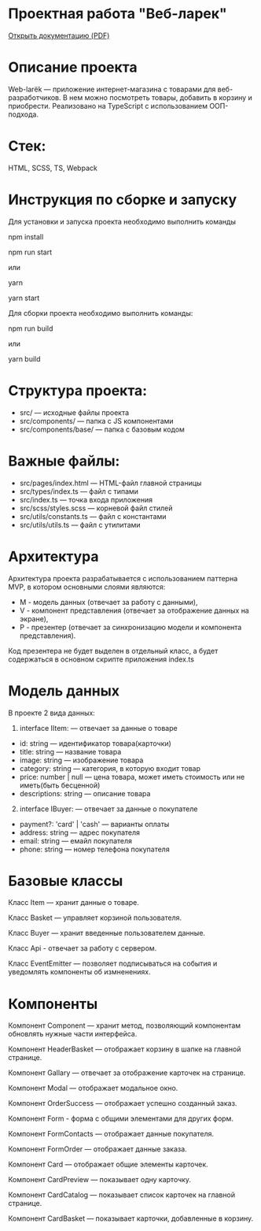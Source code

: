 # Проектная работа "Веб-ларек"

[Открыть документацию (PDF)](docs/UML-scheme.pdf)

#
# Описание проекта

Web-larёk — приложение интернет-магазина с товарами для веб-разработчиков.
В нем можно посмотреть товары, добавить в корзину и приобрести. Реализовано на TypeScript с использованием ООП-подхода.

#
# Стек: 
HTML, SCSS, TS, Webpack

#
# Инструкция по сборке и запуску


Для установки и запуска проекта необходимо выполнить команды

npm install

npm run start

или

yarn

yarn start

Для сборки проекта необходимо выполнить команды:

npm run build

или

yarn build

#
# Структура проекта:
- src/ — исходные файлы проекта
- src/components/ — папка с JS компонентами
- src/components/base/ — папка с базовым кодом

#
# Важные файлы:
- src/pages/index.html — HTML-файл главной страницы
- src/types/index.ts — файл с типами
- src/index.ts — точка входа приложения
- src/scss/styles.scss — корневой файл стилей
- src/utils/constants.ts — файл с константами
- src/utils/utils.ts — файл с утилитами

#
# Архитектура
Архитектура проекта разрабатывается с использованием паттерна MVP, в котором основными слоями являются:
- M - модель данных (отвечает за работу с данными), 
- V - компонент представления (отвечает за отображение данных на экране), 
- P - презентер (отвечает за синхронизацию модели и компонента представления).

Код презентера не будет выделен в отдельный класс, а будет содержаться в основном скрипте приложения index.ts

#
# Модель данных

В проекте 2 вида данных:
1) interfaсe IItem: — отвечает за данные о товаре
- id: string — идентификатор товара(карточки)                     
- title: string — название товара                       
- image: string — изображение товара              
- category: string — категория, в которую входит товар                
- price: number | null — цена товара, может иметь стоимость или не иметь(быть бесценной)         
- descriptions: string — описание товара

2) interfaсe IBuyer: — отвечает за данные о покупателе
- payment?: 'card' | 'cash' — варианты оплаты
- address: string — адрес покупателя
- email: string — емайл покупателя
- phone: string — номер телефона покупателя

#
# Базовые классы

Класс Item — хранит данные о товаре. 

Класс Basket — управляет корзиной пользователя. 

Класс Buyer — хранит введенные пользователем данные.

Класс Api  - отвечает за работу с сервером.

Класс EventEmitter — позволяет подписываться на события и уведомлять компоненты об измненениях.

#
# Компоненты

Компонент Component — хранит метод, позволяющий компонентам обновлять нужные части интерфейса.

Компонент HeaderBasket — отображает корзину в шапке на главной странице.

Компонент Gallary  — отвечает за отображение карточек на странице.

Компонент Modal — отображает модальное окно. 

Компонент OrderSuccess — отображает успешно созданный заказ.

Компонент Form - форма с общими элементами для других форм.

Компонент FormContacts — отображает данные покупателя.

Компонент FormOrder — отображает данные заказа.

Компонент Card — отображает общие элементы карточек. 

Компонент CardPreview — показывает одну карточку.

Компонент CardCatalog — показывает список карточек на главной странице.

Компонент CardBasket — показывает карточки, добавленные в корзину.